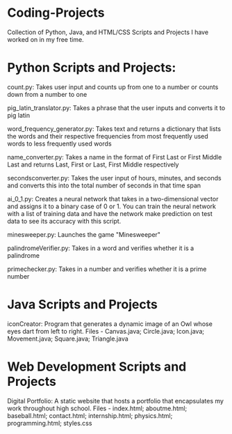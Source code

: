 # Coding-Projects

Collection of Python, Java, and HTML/CSS Scripts and Projects I have worked on in my free time.

# Python Scripts and Projects:

count.py:
Takes user input and counts up from one to a number or counts down from a number to one

pig_latin_translator.py:
Takes a phrase that the user inputs and converts it to pig latin

word_frequency_generator.py:
Takes text and returns a dictionary that lists the words and their respective frequencies from most frequently used words to less frequently used words

name_converter.py:
Takes a name in the format of First Last or First Middle Last and returns Last, First or Last, First Middle respectively

secondsconverter.py:
Takes the user input of hours, minutes, and seconds and converts this into the total number of seconds in that time span

ai_0_1.py:
Creates a neural network that takes in a two-dimensional vector and assigns it to a binary case of 0 or 1. You can train the neural network with a list of training data and have the network make prediction on test data to see its accuracy with this script.

minesweeper.py:
Launches the game "Minesweeper"

palindromeVerifier.py:
Takes in a word and verifies whether it is a palindrome

primechecker.py:
Takes in a number and verifies whether it is a prime number

# Java Scripts and Projects

iconCreator:
Program that generates a dynamic image of an Owl whose eyes dart from left to right.
Files - Canvas.java; Circle.java; Icon.java; Movement.java; Square.java; Triangle.java

# Web Development Scripts and Projects

Digital Portfolio:
A static website that hosts a portfolio that encapsulates my work throughout high school.
Files - index.html; aboutme.html; baseball.html; contact.html; internship.html; physics.html; programming.html; styles.css
